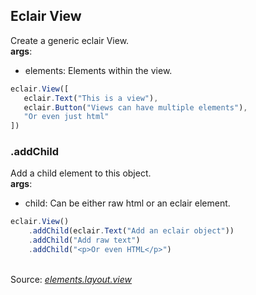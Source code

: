 ## Eclair View
Create a generic eclair View.
<br/>**args**:
- elements: Elements within the view.
```javascript
eclair.View([
   eclair.Text("This is a view"),
   eclair.Button("Views can have multiple elements"),
   "Or even just html"
])
```
### .addChild
Add a child element to this object.
<br/>**args**:
- child: Can be either raw html or an eclair element. 
```javascript
eclair.View()
    .addChild(eclair.Text("Add an eclair object"))
    .addChild("Add raw text")
    .addChild("<p>Or even HTML</p>")
```

<br/>Source: [_elements.layout.view_](https://github.com/SamGarlick/Eclair/tree/main/src/elements/layout/view.js)